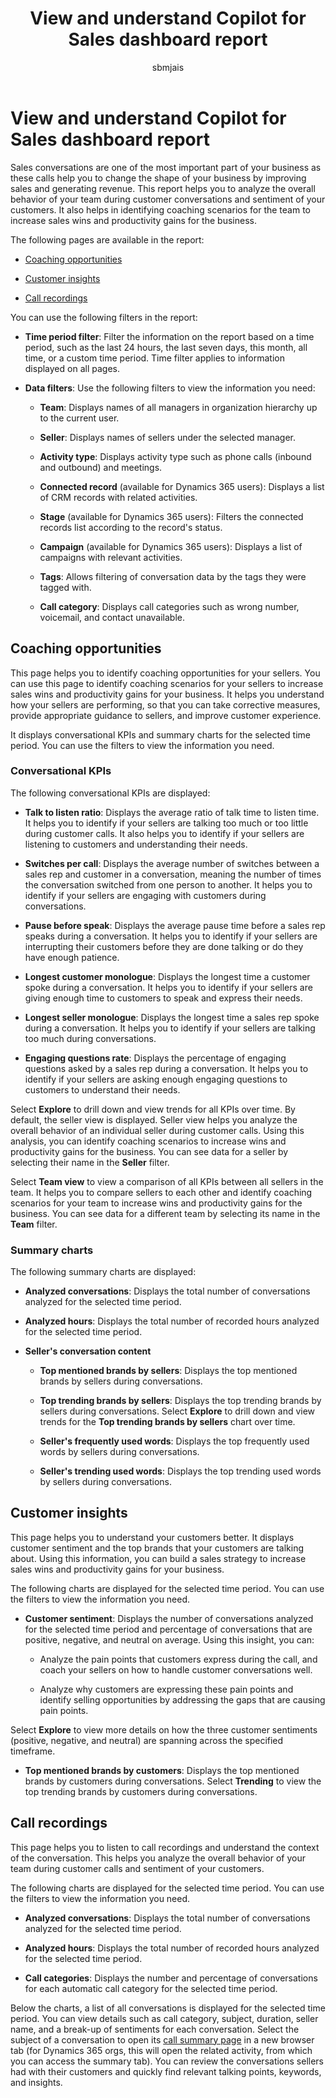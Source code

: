 ﻿---
title: View and understand Copilot for Sales dashboard report
description: Identify coaching opportunities and increase sales wins and productivity gains for your business with the help of Copilot for Sales dashboard report.
ms.date: 02/01/2024
ms.topic: article
ms.service: microsoft-sales-copilot
author: sbmjais
ms.author: shjais
ms.custom:
  - ai-gen-docs-bap
  - ai-gen-desc
  - ai-seo-date:01/28/2024
---

# View and understand Copilot for Sales dashboard report

Sales conversations are one of the most important part of your business as these calls help you to change the shape of your business by improving sales and generating revenue. This report helps you to analyze the overall behavior of your team during customer conversations and sentiment of your customers. It also helps in identifying coaching scenarios for the team to increase sales wins and productivity gains for the business.

The following pages are available in the report:

-   [Coaching opportunities](#coaching-opportunities)

-   [Customer insights](#customer-insights)

-   [Call recordings](#call-recordings)

You can use the following filters in the report:

- **Time period filter**: Filter the information on the report based on a time period, such as the last 24 hours, the last seven days, this month, all time, or a custom time period. Time filter applies to information displayed on all pages.

- **Data filters**: Use the following filters to view the information you need:

    - **Team**: Displays names of all managers in organization hierarchy up to the current user.

    - **Seller**: Displays names of sellers under the selected manager.

    - **Activity type**: Displays activity type such as phone calls (inbound and outbound) and meetings.

    - **Connected record** (available for Dynamics 365 users): Displays a list of CRM records with related activities.

    - **Stage** (available for Dynamics 365 users): Filters the connected records list according to the record's status.

    - **Campaign** (available for Dynamics 365 users): Displays a list of campaigns with relevant activities.

    - **Tags**: Allows filtering of conversation data by the tags they were tagged with.

    - **Call category**: Displays call categories such as wrong number, voicemail, and contact unavailable.

## Coaching opportunities

This page helps you to identify coaching opportunities for your sellers. You can use this page to identify coaching scenarios for your sellers to increase sales wins and productivity gains for your business. It helps you understand how your sellers are performing, so that you can take corrective measures, provide appropriate guidance to sellers, and improve customer experience.

It displays conversational KPIs and summary charts for the selected time period. You can use the filters to view the information you need.

### Conversational KPIs

The following conversational KPIs are displayed:

- **Talk to listen ratio**: Displays the average ratio of talk time to listen time. It helps you to identify if your sellers are talking too much or too little during customer calls. It also helps you to identify if your sellers are listening to customers and understanding their needs.

- **Switches per call**: Displays the average number of switches between a sales rep and customer in a conversation, meaning the number of times the conversation switched from one person to another. It helps you to identify if your sellers are engaging with customers during conversations.

- **Pause before speak**: Displays the average pause time before a sales rep speaks during a conversation. It helps you to identify if your sellers are interrupting their customers before they are done talking or do they have enough patience.

- **Longest customer monologue**: Displays the longest time a customer spoke during a conversation. It helps you to identify if your sellers are giving enough time to customers to speak and express their needs.

- **Longest seller monologue**: Displays the longest time a sales rep spoke during a conversation. It helps you to identify if your sellers are talking too much during conversations.

- **Engaging questions rate**: Displays the percentage of engaging questions asked by a sales rep during a conversation. It helps you to identify if your sellers are asking enough engaging questions to customers to understand their needs.

Select **Explore** to drill down and view trends for all KPIs over time. By default, the seller view is displayed. Seller view helps you analyze the overall behavior of an individual seller during customer calls. Using this analysis, you can identify coaching scenarios to increase wins and productivity gains for the business. You can see data for a seller by selecting their name in the **Seller** filter.

Select **Team view** to view a comparison of all KPIs between all sellers in the team. It helps you to compare sellers to each other and identify coaching scenarios for your team to increase wins and productivity gains for the business. You can see data for a different team by selecting its name in the **Team** filter.

### Summary charts

The following summary charts are displayed:

- **Analyzed conversations**: Displays the total number of conversations analyzed for the selected time period.

- **Analyzed hours**: Displays the total number of recorded hours analyzed for the selected time period.

- **Seller's conversation content**

    - **Top mentioned brands by sellers**: Displays the top mentioned brands by sellers during conversations.

    - **Top trending brands by sellers**: Displays the top trending brands by sellers during conversations. Select **Explore** to drill down and view trends for the **Top trending brands by sellers** chart over time.

    - **Seller's frequently used words**: Displays the top frequently used words by sellers during conversations.

    - **Seller's trending used words**: Displays the top trending used words by sellers during conversations.

## Customer insights

This page helps you to understand your customers better. It displays customer sentiment and the top brands that your customers are talking about. Using this information, you can build a sales strategy to increase sales wins and productivity gains for your business.

The following charts are displayed for the selected time period. You can use the filters to view the information you need.

- **Customer sentiment**: Displays the number of conversations analyzed for the selected time period and percentage of conversations that are positive, negative, and neutral on average. Using this insight, you can:

    -   Analyze the pain points that customers express during the call, and coach your sellers on how to handle customer conversations well.

    -   Analyze why customers are expressing these pain points and identify selling opportunities by addressing the gaps that are causing pain points.

Select **Explore** to view more details on how the three customer sentiments (positive, negative, and neutral) are spanning across the specified timeframe.

- **Top mentioned brands by customers**: Displays the top mentioned brands by customers during conversations. Select **Trending** to view the top trending brands by customers during conversations.

## Call recordings

This page helps you to listen to call recordings and understand the context of the conversation. This helps you analyze the overall behavior of your team during customer calls and sentiment of your customers.

The following charts are displayed for the selected time period. You can use the filters to view the information you need.

- **Analyzed conversations**: Displays the total number of conversations analyzed for the selected time period.

- **Analyzed hours**: Displays the total number of recorded hours analyzed for the selected time period.

- **Call categories**: Displays the number and percentage of conversations for each automatic call category for the selected time period.

Below the charts, a list of all conversations is displayed for the selected time period. You can view details such as call category, subject, duration, seller name, and a break-up of sentiments for each conversation. Select the subject of a conversation to open its [call summary page](view-understand-meeting-summary.md) in a new browser tab (for Dynamics 365 orgs, this will open the related activity, from which you can access the summary tab). You can review the conversations sellers had with their customers and quickly find relevant talking points, keywords, and insights.


